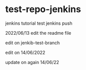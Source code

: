 # test-repo-jenkins
jenkins tutorial 
test jenkins push

2022/06/13 edit the readme file 

edit on jenkib-test-branch

edit on 14/06/2022

update on again 14/06/22
